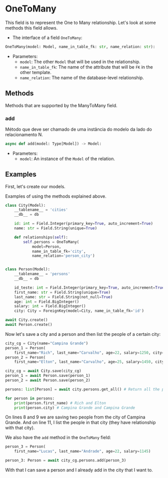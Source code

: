 # OneToMany

This field is to represent the One to Many relationship.
Let's look at some methods this field allows.

- The interface of a field `OneToMany`:

``` python
OneToMany(model: Model, name_in_table_fk: str, name_relation: str):
```

- Parameters:
    - `model`: The other `Model` that will be used in the relationship.
    - `name_in_table_fk`: The name of the attribute that will be `FK` in 
    the other template.
    - `name_relation`: The name of the database-level relationship.

## Methods

Methods that are supported by the ManyToMany field.

### add

Método que deve ser chamado de uma instância do modelo da lado do 
relacionamento N.

```python
async def add(model: Type[Model]) -> Model:
```

- Parameters:
    - `model`: An instance of the `Model` of the relation.

## Examples

First, let's create our models.

Examples of using the methods explained above.

``` python
class City(Model):
    __tablename__ = 'cities'
    __db__ = db

    id: int = Field.Integer(primary_key=True, auto_increment=True)
    name: str = Field.String(unique=True)

    def relationships(self):
        self.persons = OneToMany(
            model=Person,
            name_in_table_fk='city',
            name_relation='person_city')


class Person(Model):
    __tablename__ = 'persons'
    __db__ = db

    id_teste: int = Field.Integer(primary_key=True, auto_increment=True)
    first_name: str = Field.String(unique=True)
    last_name: str = Field.String(not_null=True)
    age: int = Field.BigInteger()
    salary: int = Field.BigInteger()
    city: City = ForeignKey(model=City, name_in_table_fk='id')

await City.create()
await Person.create()
```

Now let's save a city and a person and then list the people of a
certain city:

``` python hl_lines="3 5 8 9 11"
city_cg = City(name="Campina Grande")
person_1 = Person(
    first_name="Rich", last_name="Carvalho", age=22, salary=1250, city=city_cg)
person_2 = Person(
    first_name="Elton", last_name="Carvalho", age=25, salary=1450, city=city_cg)

city_cg = await City.save(city_cg)
person_1 = await Person.save(person_1)
person_2 = await Person.save(person_2)

persons: list[Person] = await city.persons.get_all() # Return all the people in this city

for person in persons:
    print(person.first_name) # Rich and Elton
    print(person.city) # Campina Grande and Campina Grande
```

On lines 8 and 9 we are saving two people from the city of Campina Grande.
And on line 11, I list the people in that city (they have
relationship with that city).

We also have the `add` method in the `OneToMany` field:

``` python hl_lines="4"
person_3 = Person(
    first_name="Lucas", last_name="Andrade", age=22, salary=1145)

person_3: Person = await city_cg.persons.add(person_3)
```

With that I can save a person and I already add in the city that
I want to.